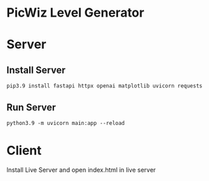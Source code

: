 # PicWiz Level Generator


# Server

## Install Server

```
pip3.9 install fastapi httpx openai matplotlib uvicorn requests
```

## Run Server

```
python3.9 -m uvicorn main:app --reload
```

# Client

Install Live Server and open index.html in live server

